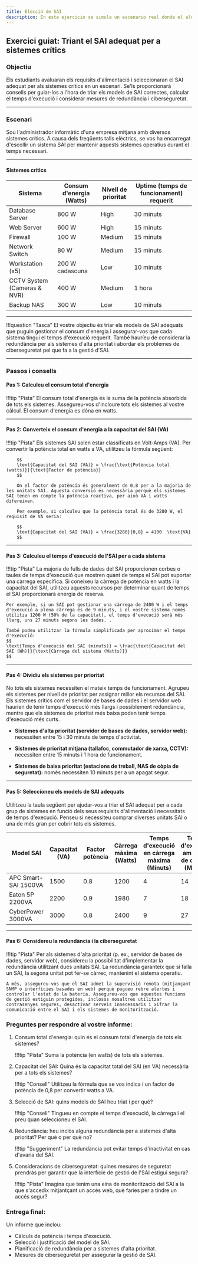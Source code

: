 ```yaml
---
title: Elecció de SAI
description: En este ejercicio se simula un escenario real donde el alumna ha de elegir el SAI que mejor cubra los requerimientos de seguridad que son necesarios en la empresa
--- 
```


## Exercici guiat: Triant el SAI adequat per a sistemes crítics

### Objectiu
Els estudiants avaluaran els requisits d'alimentació i seleccionaran el SAI adequat per als sistemes crítics en un escenari. Se'ls proporcionarà consells per guiar-los a l'hora de triar els models de SAI correctes, calcular el temps d'execució i considerar mesures de redundància i ciberseguretat.

---

### Escenari
Sou l'administrador informàtic d'una empresa mitjana amb diversos sistemes crítics. A causa dels freqüents talls elèctrics, se vos ha encarregat d'escollir un sistema SAI per mantenir aquests sistemes operatius durant el temps necessari.

---

#### Sistemes crítics

| **Sistema**                | **Consum d'energía (Watts)** | **Nivell de prioritat** | **Uptime (temps de funcionament) requerit** |
|----------------------------|-------------------------------|--------------------|---------------------|
| Database Server            | 800 W                         | High               | 30 minuts          |
| Web Server                 | 600 W                         | High               | 15 minuts          |
| Firewall                   | 100 W                         | Medium             | 15 minuts          |
| Network Switch             | 80 W                          | Medium             | 15 minuts          |
| Workstation (x5)           | 200 W cadascuna                   | Low                | 10 minuts          |
| CCTV System (Cameras & NVR)| 400 W                         | Medium             | 1 hora             |
| Backup NAS                 | 300 W                         | Low                | 10 minuts          |

---

!!!question "Tasca"
    El vostre objectiu és triar els models de SAI adequats que puguin gestionar el consum d'energia i assegurar-vos que cada sistema tingui el temps d'execució requerit. També hauríeu de considerar la redundància per als sistemes d'alta prioritat i abordar els problemes de ciberseguretat pel que fa a la gestió d'SAI.

--- 

### Passos i consells

#### Pas 1:  Calculeu el consum total d'energia

!!!tip "Pista"
        El consum total d'energia és la suma de la potència absorbida de tots els sistemes. Assegureu-vos d'incloure tots els sistemes al vostre càlcul. El consum d'energia es dóna en watts.

---

#### Pas 2: Converteix el consum d'energia a la capacitat del SAI (VA)
   
!!!tip "Pista"
        Els sistemes SAI solen estar classificats en Volt-Amps (VA). Per convertir la potència total en watts a VA, utilitzeu la fórmula següent:

        $$ 
        \text{Capacitat del SAI (VA)} = \frac{\text{Potència total (watts)}}{\text{Factor de potència}} 
        $$

        On el factor de potència és generalment de 0,8 per a la majoria de les unitats SAI. Aquesta conversió és necessària perquè els sistemes SAI tenen en compte la potència reactiva, per això VA i watts difereixen.

        Per exemple, si calculeu que la potència total és de 3280 W, el requisit de VA seria:

        $$
        \text{Capacitat del SAI (VA)} = \frac{3280}{0,8} = 4100  \text{VA} 
        $$

----

#### Pas 3: Calculeu el temps d'execució de l'SAI per a cada sistema

!!!tip "Pista"
    La majoria de fulls de dades del SAI proporcionen corbes o taules de temps d'execució que mostren quant de temps el SAI pot suportar una càrrega específica. Si coneixeu la càrrega de potència en watts i la capacitat del SAI, utilitzeu aquests recursos per determinar quant de temps el SAI proporcionarà energia de reserva.

    Per exemple, si un SAI pot gestionar una càrrega de 2400 W i el temps d'execució a plena càrrega és de 9 minuts, i el vostre sistema només utilitza 1200 W (50% de la capacitat), el temps d'execució serà més llarg, uns 27 minuts segons les dades. .

    També podeu utilitzar la fórmula simplificada per aproximar el temps d'execució:
    $$
    \text{Temps d'execució del SAI (minuts)} = \frac{\text{Capacitat del SAI (Wh)}}{\text{Càrrega del sistema (Watts)}}
    $$

---

#### Pas 4: Dividiu els sistemes per prioritat

No tots els sistemes necessiten el mateix temps de funcionament. Agrupeu els sistemes per nivell de prioritat per assignar millor els recursos del SAI. Els sistemes crítics com el servidor de bases de dades i el servidor web haurien de tenir temps d'execució més llargs i possiblement redundància, mentre que els sistemes de prioritat més baixa poden tenir temps d'execució més curts.

+ **Sistemes d'alta prioritat (servidor de bases de dades, servidor web):** necessiten entre 15 i 30 minuts de temps d'activitat.

+ **Sistemes de prioritat mitjana (tallafoc, commutador de xarxa, CCTV):** necessiten entre 15 minuts i 1 hora de funcionament.

+ **Sistemes de baixa prioritat (estacions de treball, NAS de còpia de seguretat):** només necessiten 10 minuts per a un apagat segur.

---
  
#### Pas 5: Seleccioneu els models de SAI adequats
Utilitzeu la taula següent per ajudar-vos a triar el SAI adequat per a cada grup de sistemes en funció dels seus requisits d'alimentació i necessitats de temps d'execució.
Penseu si necessiteu comprar diverses unitats SAI o una de més gran per cobrir tots els sistemes.

| **Model SAI**        | **Capacitat (VA)** | **Factor potència** | **Càrrega màxima (Watts)** | **Temps d'execució en càrrega màxima (Minuts)** | **Temps d'execució amb 50% de càrrega (Minuts)** | **Preu** |
|----------------------|-------------------|------------------|----------------------|------------------------------------|-----------------------------------|-----------|
| APC Smart-SAI 1500VA  | 1500              | 0.8              | 1200                 | 4                                  | 14                                | 500€      |
| Eaton 5P 2200VA       | 2200              | 0.9              | 1980                 | 7                                  | 18                                | 900€     |
| CyberPower 3000VA     | 3000              | 0.8              | 2400                 | 9                                  | 27                                | 1,200€    |

---

#### Pas 6: Considereu la redundància i la ciberseguretat

!!!tip "Pista"
    Per als sistemes d'alta prioritat (p. ex., servidor de bases de dades, servidor web), considereu la possibilitat d'implementar la redundància utilitzant dues unitats SAI. La redundància garanteix que si falla un SAI, la segona unitat pot fer-se càrrec, mantenint el sistema operatiu.

    A més, assegureu-vos que el SAI admet la supervisió remota (mitjançant SNMP o interfícies basades en web) perquè pugueu rebre alertes i controlar l'estat de la bateria. Assegureu-vos que aquestes funcions de gestió estiguin protegides, inclosos nosaltres utilitzar contrasenyes segures, desactivar serveis innecessaris i xifrar la comunicació entre el SAI i els sistemes de monitorització.

### Preguntes per respondre al vostre informe:

1. Consum total d'energia: quin és el consum total d'energia de tots els sistemes?
    
    !!!tip "Pista" 
        Suma la potència (en watts) de tots els sistemes.

2. Capacitat del SAI: Quina és la capacitat total del SAI (en VA) necessària per a tots els sistemes?

    !!!tip "Consell" 
        Utilitzeu la fórmula que se vos indica i un factor de potència de 0,8 per convertir watts a VA.

3. Selecció de SAI: quins models de SAI heu triat i per què?

    !!!tip "Consell"
        Tingueu en compte el temps d'execució, la càrrega i el preu quan seleccioneu el SAI.

4. Redundància: heu inclòs alguna redundància per a sistemes d'alta prioritat? Per què o per què no?

    !!!tip "Suggeriment" 
        La redundància pot evitar temps d'inactivitat en cas d'avaria del SAI.

5. Consideracions de ciberseguretat: quines mesures de seguretat prendràs per garantir que la interfície de gestió de l'SAI estigui segura?

    !!!tip "Pista"
        Imagina que tenim una eina de monitorització del SAI a la que s'accedix mitjantçant un accés web, què faríes per a tindre un accés segur?


### Entrega final:
Un informe que inclou:

+ Càlculs de potència i temps d'execució.
+ Selecció i justificació del model de SAI.
+ Planificació de redundància per a sistemes d'alta prioritat.
+ Mesures de ciberseguretat per assegurar la gestió de SAI.